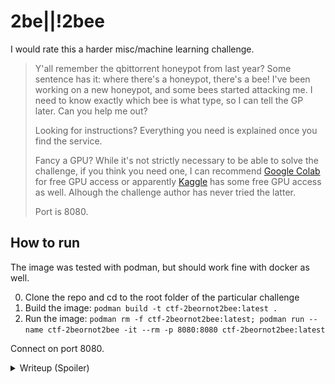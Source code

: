 # 2be||!2bee

I would rate this a harder misc/machine learning challenge.

> Y'all remember the qbittorrent honeypot from last year? Some sentence has it: where there's a honeypot, there's a bee! I've been working on a new honeypot, and some bees started attacking me. I need to know exactly which bee is what type, so I can tell the GP later. Can you help me out?
>
> Looking for instructions? Everything you need is explained once you find the service.
>
> Fancy a GPU? While it's not strictly necessary to be able to solve the challenge, if you think you need one, I can recommend [Google Colab](https://colab.research.google.com/) for free GPU access or apparently [Kaggle](https://www.kaggle.com/code/dansbecker/running-kaggle-kernels-with-a-gpu) has some free GPU access as well. Alhough the challenge author has never tried the latter.
>
> Port is 8080.

## How to run

The image was tested with podman, but should work fine with docker as well.

0. Clone the repo and cd to the root folder of the particular challenge
1. Build the image: `podman build -t ctf-2beornot2bee:latest .`
2. Run the image: `podman rm -f ctf-2beornot2bee:latest; podman run --name ctf-2beornot2bee -it --rm -p 8080:8080 ctf-2beornot2bee:latest`

Connect on port 8080.

<details>
<summary>Writeup (Spoiler)</summary>

<p align="center">
    <img src="assets/instructions.png" alt="The instructions the site tells us" width="400" />
    <br />
    <i>The instructions the site tells us</i>
</p>

Once we connect, we see a static website telling us the following instructions:


### Instructions
 1. Request images from the /images endpoint.
 2. Classify each image by selecting the correct subspecies from any of the following: Carniolan honey bee, Italian honey bee, Russian honey bee, VSH Italian honey bee, Western honey bee.
 3. Send back a POST request to the /submit endpoint with a JSON object where the key is untouched from the /images response, but the value is the subspecies you classified the image as.
 4. If you classify all images correctly, you will receive the flag.

So we have a `/images` endpoint which indeed returns a JSON object with image names as keys and the image data as values. We can see that the images are actually base64 encoded. The site also has this comment:

```html
<!-- Credits go to kaggle.com for the dataset -->
```

Meaning we need to look around on Kaggle for the matching dataset. Luckily the first notebook that pops up for me when I look up `bee` or `bee classification`, is this [notebook](https://www.kaggle.com/code/gpreda/honey-bee-subspecies-classification). Upon first look the included dataset has all the subspecies the instructions mention. We can even make an assumption that the backend uses the same dataset, if the subspecies match.

Recognizing 50 out of 50 images is a quite challenging task. But we have the full dataset so we can try to cheat and write some script that calculates some hash (like sha256) of the base64 encoded image and then compares it to the calculated hashes from the dataset images. This way we can get the correct subspecies for each image fairly easily. We can then send the POST request to the `/submit` endpoint with the correct data. In fact I have prepared a script for this, you can find it under [poc.py](poc.py).

```sh
[steve@todo ctf-2beornot2bee]$ python3 ./poc.py 
{'O0ZrM3uGBffjyTcfgetm19iTEqh8y_En46_CptRQCyt64OarFEIu0714SMSvZOsI2d6a': 'VSH Italian honey bee', ..., '9BEHiS6FiVlDv0iZ_BUNjadI9TLfQZDmuWX1eACEJ7Zr1lvGyp3Y2mmkScJ9yP2ZzVvQ': 'Russian honey bee'}

Congratulations! Here is the flag: HCSC24{d1d_y0u_f1nd_th3_d4t4s3t_4nd_h4shed_or_d1d_u_use_ml?}
```

And that's it! We have the flag: `HCSC24{d1d_y0u_f1nd_th3_d4t4s3t_4nd_h4shed_or_d1d_u_use_ml?}`.

Or we can go the hard way and actually classify the images. Luckily the same notebook has instructions on how to train a decent model with pretty good accuracy. I took that as an inspiration and with very little changes, I was able to put together some code that may crash sometimes, but should eventually solve the problem. See [poc.ipynb](poc.ipynb) for the full code.

**Note**: The dataset contains too much Italian honey bees, so the `/images` endpoint was adjusted to return at least two different subspecies in all cases. Likewise the `/submit` endpoint will accept answers that are correct for at least two different subspecies. So one cannot just send a response payload with all Italian honey bees and have it running until they get the flag. *Valve level anti-cheat* I know, but should be okay and shouldn't hurt legitimate players.

I also added a time limit of 1 minute for each token, to make permutation based brute force attacks harder.

I can still imagine a way to solve this problem using a different method, but that's quite tricky. Basically the solver needs to pick a random subspecies. Let's say we pick `Italian honey bee`. Then they do multiple requests to `/images`, fetch a bunch of images and send a randomly picked 50 of them to the `/submit` endpoint with an assumption that all 50 are `Italian honey bee`. If that's correct, the server will tell them `Technically you classified all images correctly, but you need to classify at least 2 different species.`. So they know that all 50 images were indeed `Italian honey bee`. Then they can repeat the process until they have a handful of `Italian honey bee` images if not all. Since the base64 value doesn't change, matching is trivial. Then they need some other random base64 and they need to send ie. `Russian honey bee` for that single piece and they need to return 49 more images that were previously surely classified as `Italian honey bee`. If that's correct, they get the flag, if it isn't, they can repeat the process with another subspecies. Since the backend needs two different subspecies and 50 correctly guessed items altogether. Therefore 49 `Italian honey bee`s and 1 other bee should suffice. Of course the token expires in 1 minute, so they may need to re-fetch tokens for the given base64 values. It's possible, it's cheating, but if they go thru all that hassle, I think they deserve the flag. So this 'backdoor' remains unpatched.

And of course they can rely on some pay2win service like Google Cloud Vision API or Azure and whatsoever, but I don't think that will have a decent success rate... Reverse image search APIs might work, but also a weird approach. I am curious if anyone is able to solve this challenge that way.

</details>
